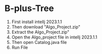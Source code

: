 # B-plus-Tree


1) First install intellj 2023.1.1
2) Then download "Algo_Project.zip"
3) Extract the Algo_Project.zip"
4) Open the Algo_project file in intellj 2023.1.1
5) Then open Catalog.java file 
6) Run File
